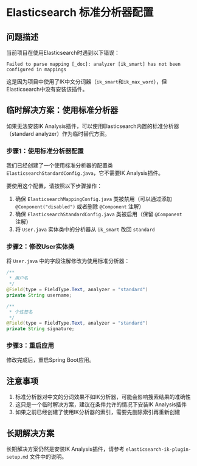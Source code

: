 # Elasticsearch 标准分析器配置

## 问题描述

当前项目在使用Elasticsearch时遇到以下错误：

```
Failed to parse mapping [_doc]: analyzer [ik_smart] has not been configured in mappings
```

这是因为项目中使用了IK中文分词器（`ik_smart`和`ik_max_word`），但Elasticsearch中没有安装该插件。

## 临时解决方案：使用标准分析器

如果无法安装IK Analysis插件，可以使用Elasticsearch内置的标准分析器（standard analyzer）作为临时替代方案。

### 步骤1：使用标准分析器配置

我们已经创建了一个使用标准分析器的配置类 `ElasticsearchStandardConfig.java`，它不需要IK Analysis插件。

要使用这个配置，请按照以下步骤操作：

1. 确保 `ElasticsearchMappingConfig.java` 类被禁用（可以通过添加 `@Component("disabled")` 或者删除 `@Component` 注解）
2. 确保 `ElasticsearchStandardConfig.java` 类被启用（保留 `@Component` 注解）
3. 将 `User.java` 实体类中的分析器从 `ik_smart` 改回 `standard`

### 步骤2：修改User实体类

将 `User.java` 中的字段注解修改为使用标准分析器：

```java
/**
 * 用户名
 */
@Field(type = FieldType.Text, analyzer = "standard")
private String username;

/**
 * 个性签名
 */
@Field(type = FieldType.Text, analyzer = "standard")
private String signature;
```

### 步骤3：重启应用

修改完成后，重启Spring Boot应用。

## 注意事项

1. 标准分析器对中文的分词效果不如IK分析器，可能会影响搜索结果的准确性
2. 这只是一个临时解决方案，建议在条件允许的情况下安装IK Analysis插件
3. 如果之前已经创建了使用IK分析器的索引，需要先删除索引再重新创建

## 长期解决方案

长期解决方案仍然是安装IK Analysis插件，请参考 `elasticsearch-ik-plugin-setup.md` 文件中的说明。
